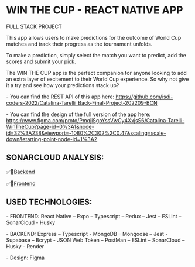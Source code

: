 # WIN THE CUP - REACT NATIVE APP

FULL STACK PROJECT

This app allows users to make predictions for the outcome of World Cup matches and track their progress as the tournament unfolds.

To make a prediction, simply select the match you want to predict, add the scores and submit your pick.

The WIN THE CUP app is the perfect companion for anyone looking to add an extra layer of excitement to their World Cup experience. So why not give it a try and see how your predictions stack up?

\- You can find the REST API of this app here: https://github.com/isdi-coders-2022/Catalina-Tarelli_Back-Final-Project-202209-BCN

\- You can find the design of the full version of the app here: https://www.figma.com/proto/PmqjiSgoYssVwCy4XxjsS6/Catalina-Tarelli-WinTheCup?page-id=0%3A1&node-id=32%3A238&viewport=-1080%2C302%2C0.47&scaling=scale-down&starting-point-node-id=1%3A2

## SONARCLOUD ANALYSIS:

✅💯[Backend](https://sonarcloud.io/project/configuration?id=isdi-coders-2022_Catalina-Tarelli_Back-Final-Project-202209-BCN)

✅💯[Frontend](https://sonarcloud.io/summary/overall?id=isdi-coders-2022_Catalina-Tarelli_Front-Final-Project-202209-BCN)

## USED TECHNOLOGIES:

\- FRONTEND: React Native – Expo – Typescript – Redux – Jest – ESLint – SonarCloud - Husky

\- BACKEND: Express – Typescript - MongoDB – Mongoose – Jest - Supabase – Bcrypt - JSON Web Token – PostMan – ESLint – SonarCloud – Husky - Render

\- Design: Figma
